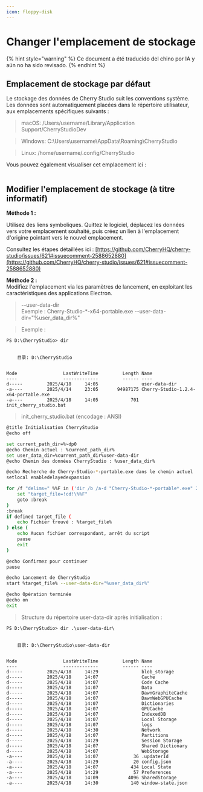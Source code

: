 ```yaml
---
icon: floppy-disk
---
```


# Changer l'emplacement de stockage

{% hint style="warning" %}
Ce document a été traducido del chino por IA y aún no ha sido revisado.
{% endhint %}

## Emplacement de stockage par défaut

Le stockage des données de Cherry Studio suit les conventions système. Les données sont automatiquement placées dans le répertoire utilisateur, aux emplacements spécifiques suivants :

> macOS: /Users/username/Library/Application Support/CherryStudioDev

> Windows: C:\Users\username\AppData\Roaming\CherryStudio

> Linux: /home/username/.config/CherryStudio

Vous pouvez également visualiser cet emplacement ici :

<figure><img src="../../.gitbook/assets/image%20(31).png" alt=""><figcaption></figcaption></figure>

## Modifier l'emplacement de stockage (à titre informatif)

**Méthode 1 :**

Utilisez des liens symboliques. Quittez le logiciel, déplacez les données vers votre emplacement souhaité, puis créez un lien à l'emplacement d'origine pointant vers le nouvel emplacement.

Consultez les étapes détaillées ici : [https://github.com/CherryHQ/cherry-studio/issues/621#issuecomment-2588652880](https://github.com/CherryHQ/cherry-studio/issues/621#issuecomment-2588652880)

**Méthode 2 :**\
Modifiez l'emplacement via les paramètres de lancement, en exploitant les caractéristiques des applications Electron.

> \--user-data-dir\
> Exemple : Cherry-Studio-\*-x64-portable.exe --user-data-dir="%user\_data\_dir%"

> Exemple :

```shell
PS D:\CherryStudio> dir


    目录: D:\CherryStudio


Mode                 LastWriteTime         Length Name
----                 -------------         ------ ----
d-----         2025/4/18     14:05                user-data-dir
-a----         2025/4/14     23:05       94987175 Cherry-Studio-1.2.4-x64-portable.exe
-a----         2025/4/18     14:05            701 init_cherry_studio.bat
```

> init\_cherry\_studio.bat (encodage : ANSI)

```bash
@title Initialisation CherryStudio
@echo off

set current_path_dir=%~dp0
@echo Chemin actuel : %current_path_dir%
set user_data_dir=%current_path_dir%user-data-dir
@echo Chemin des données CherryStudio : %user_data_dir%

@echo Recherche de Cherry-Studio-*-portable.exe dans le chemin actuel
setlocal enabledelayedexpansion

for /f "delims=" %%F in ('dir /b /a-d "Cherry-Studio-*-portable*.exe" 2^>nul') do ( # Ce code s'adapte aux versions GitHub et officielles, modifiez si nécessaire
    set "target_file=!cd!\%%F"
    goto :break
)
:break
if defined target_file (
    echo Fichier trouvé : %target_file%
) else (
    echo Aucun fichier correspondant, arrêt du script
    pause
    exit
)

@echo Confirmez pour continuer
pause

@echo Lancement de CherryStudio
start %target_file% --user-data-dir="%user_data_dir%"

@echo Opération terminée
@echo on
exit
```

> Structure du répertoire user-data-dir après initialisation :

```shell
PS D:\CherryStudio> dir .\user-data-dir\


    目录: D:\CherryStudio\user-data-dir


Mode                 LastWriteTime         Length Name
----                 -------------         ------ ----
d-----         2025/4/18     14:29                blob_storage
d-----         2025/4/18     14:07                Cache
d-----         2025/4/18     14:07                Code Cache
d-----         2025/4/18     14:07                Data
d-----         2025/4/18     14:07                DawnGraphiteCache
d-----         2025/4/18     14:07                DawnWebGPUCache
d-----         2025/4/18     14:07                Dictionaries
d-----         2025/4/18     14:07                GPUCache
d-----         2025/4/18     14:07                IndexedDB
d-----         2025/4/18     14:07                Local Storage
d-----         2025/4/18     14:07                logs
d-----         2025/4/18     14:30                Network
d-----         2025/4/18     14:07                Partitions
d-----         2025/4/18     14:29                Session Storage
d-----         2025/4/18     14:07                Shared Dictionary
d-----         2025/4/18     14:07                WebStorage
-a----         2025/4/18     14:07             36 .updaterId
-a----         2025/4/18     14:29             20 config.json
-a----         2025/4/18     14:07            434 Local State
-a----         2025/4/18     14:29             57 Preferences
-a----         2025/4/18     14:09           4096 SharedStorage
-a----         2025/4/18     14:30            140 window-state.json
```
